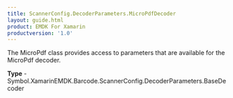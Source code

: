 ```yaml
---
title: ScannerConfig.DecoderParameters.MicroPdfDecoder
layout: guide.html
product: EMDK For Xamarin
productversion: '1.0'
---
```

The MicroPdf class provides access to parameters that are available for the MicroPdf decoder.

**Type** - Symbol.XamarinEMDK.Barcode.ScannerConfig.DecoderParameters.BaseDecoder














